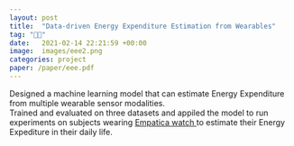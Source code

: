 ```yaml
---
layout: post
title:  "Data-driven Energy Expenditure Estimation from Wearables"
tag: "🤖🚶"
date:   2021-02-14 22:21:59 +00:00
image:  images/eee2.png
categories: project
paper: /paper/eee.pdf
---
```

Designed a machine learning model that can estimate Energy Expenditure from multiple wearable sensor
modalities.
<br>
Trained and evaluated on three datasets and appiled the model to run experiments on subjects wearing
<a href="https://www.empatica.com/embraceplus/"> Empatica watch </a> to estimate their Energy Expediture in their daily life.